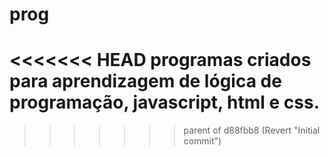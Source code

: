 # prog
<<<<<<< HEAD
programas criados para aprendizagem de lógica de programação, javascript, html e css.
=======
 
>>>>>>> parent of d88fbb8 (Revert "Initial commit")
